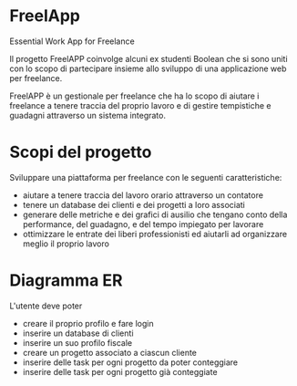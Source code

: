 # FreelApp
Essential Work App for Freelance

Il progetto FreelAPP coinvolge alcuni ex studenti Boolean che si sono uniti con lo scopo di partecipare insieme allo sviluppo di una applicazione web per freelance.

FreelAPP è un gestionale per freelance che ha lo scopo di aiutare i freelance a tenere traccia del proprio lavoro e di gestire tempistiche e guadagni attraverso un sistema integrato.

# Scopi del progetto
Sviluppare una piattaforma per freelance con le seguenti caratteristiche:
- aiutare a tenere traccia del lavoro orario attraverso un contatore
- tenere un database dei clienti e dei progetti a loro associati
- generare delle metriche e dei grafici di ausilio che tengano conto della performance, del guadagno, e del tempo impiegato per lavorare
- ottimizzare le entrate dei liberi professionisti ed aiutarli ad organizzare meglio il proprio lavoro

# Diagramma ER
L'utente deve poter
- creare il proprio profilo e fare login
- inserire un database di clienti
- inserire un suo profilo fiscale
- creare un progetto associato a ciascun cliente
- inserire delle task per ogni progetto da poter conteggiare
- inserire delle task per ogni progetto già conteggiate